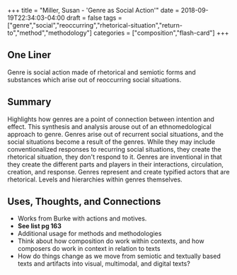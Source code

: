 +++
title = "Miller, Susan - 'Genre as Social Action'"
date = 2018-09-19T22:34:03-04:00
draft = false
tags = ["genre","social","reoccurring","rhetorical-situation","return-to","method","methodology"]
categories = ["composition","flash-card"]
+++
## One Liner
Genre is social action made of rhetorical and semiotic forms and substances which arise out of reoccurring social situations.

## Summary
Highlights how genres are a point of connection between intention and effect. This synthesis and analysis arouse out of an ethnomedological approach to genre. Genres arise out of recurrent social situations, and the social situations become a result of the genres. While they may include conventionalized responses to recurring social situations, they create the rhetorical situation, they don't respond to it. Genres are inventional in that they create the different parts and players in their interactions, circulation, creation, and response. Genres represent and create typified actors that are rhetorical. Levels and hierarchies within genres themselves.

## Uses, Thoughts, and Connections

- Works from Burke with actions and motives.
- **See list pg 163**
- Additional usage for methods and methodologies
- Think about how composition do work within contexts, and how composers do work in context in relation to texts
- How do things change as we move from semiotic and textually based texts and artifacts into visual, multimodal, and digital texts?
